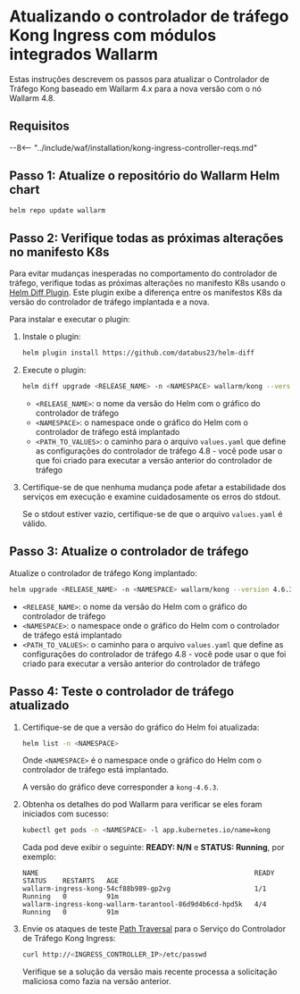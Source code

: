 [ip-lists-docs]: ../user-guides/ip-lists/overview.md

# Atualizando o controlador de tráfego Kong Ingress com módulos integrados Wallarm

Estas instruções descrevem os passos para atualizar o Controlador de Tráfego Kong baseado em Wallarm 4.x para a nova versão com o nó Wallarm 4.8.

## Requisitos

--8<-- "../include/waf/installation/kong-ingress-controller-reqs.md"

## Passo 1: Atualize o repositório do Wallarm Helm chart

```bash
helm repo update wallarm
```

## Passo 2: Verifique todas as próximas alterações no manifesto K8s

Para evitar mudanças inesperadas no comportamento do controlador de tráfego, verifique todas as próximas alterações no manifesto K8s usando o [Helm Diff Plugin](https://github.com/databus23/helm-diff). Este plugin exibe a diferença entre os manifestos K8s da versão do controlador de tráfego implantada e a nova.

Para instalar e executar o plugin:

1. Instale o plugin:

    ```bash
    helm plugin install https://github.com/databus23/helm-diff
    ```
2. Execute o plugin:

    ```bash
    helm diff upgrade <RELEASE_NAME> -n <NAMESPACE> wallarm/kong --version 4.6.3 -f <PATH_TO_VALUES>
    ```

    * `<RELEASE_NAME>`: o nome da versão do Helm com o gráfico do controlador de tráfego
    * `<NAMESPACE>`: o namespace onde o gráfico do Helm com o controlador de tráfego está implantado
    * `<PATH_TO_VALUES>`: o caminho para o arquivo `values.yaml` que define as configurações do controlador de tráfego 4.8 - você pode usar o que foi criado para executar a versão anterior do controlador de tráfego
3. Certifique-se de que nenhuma mudança pode afetar a estabilidade dos serviços em execução e examine cuidadosamente os erros do stdout.

    Se o stdout estiver vazio, certifique-se de que o arquivo `values.yaml` é válido.

## Passo 3: Atualize o controlador de tráfego

Atualize o controlador de tráfego Kong implantado:

``` bash
helm upgrade <RELEASE_NAME> -n <NAMESPACE> wallarm/kong --version 4.6.3 -f <PATH_TO_VALUES>
```

* `<RELEASE_NAME>`: o nome da versão do Helm com o gráfico do controlador de tráfego
* `<NAMESPACE>`: o namespace onde o gráfico do Helm com o controlador de tráfego está implantado
* `<PATH_TO_VALUES>`: o caminho para o arquivo `values.yaml` que define as configurações do controlador de tráfego 4.8 - você pode usar o que foi criado para executar a versão anterior do controlador de tráfego

## Passo 4: Teste o controlador de tráfego atualizado

1. Certifique-se de que a versão do gráfico do Helm foi atualizada:

    ```bash
    helm list -n <NAMESPACE>
    ```

    Onde `<NAMESPACE>` é o namespace onde o gráfico do Helm com o controlador de tráfego está implantado.

    A versão do gráfico deve corresponder a `kong-4.6.3`.
1. Obtenha os detalhes do pod Wallarm para verificar se eles foram iniciados com sucesso:

    ```bash
    kubectl get pods -n <NAMESPACE> -l app.kubernetes.io/name=kong
    ```

    Cada pod deve exibir o seguinte: **READY: N/N** e **STATUS: Running**, por exemplo:

    ```
    NAME                                                      READY   STATUS    RESTARTS   AGE
    wallarm-ingress-kong-54cf88b989-gp2vg                     1/1     Running   0          91m
    wallarm-ingress-kong-wallarm-tarantool-86d9d4b6cd-hpd5k   4/4     Running   0          91m
    ```
1. Envie os ataques de teste [Path Traversal](../attacks-vulns-list.md#path-traversal) para o Serviço do Controlador de Tráfego Kong Ingress:

    ```bash
    curl http://<INGRESS_CONTROLLER_IP>/etc/passwd
    ```

    Verifique se a solução da versão mais recente processa a solicitação maliciosa como fazia na versão anterior.